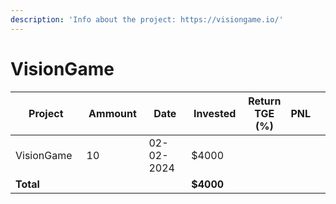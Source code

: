 ```yaml
---
description: 'Info about the project: https://visiongame.io/'
---
```


# VisionGame

<table data-full-width="true"><thead><tr><th width="152">Project</th><th width="138">Ammount</th><th width="132">Date</th><th width="133">Invested</th><th>Return TGE (%)</th><th>PNL</th><th></th></tr></thead><tbody><tr><td>VisionGame</td><td>10</td><td>02-02-2024</td><td>$4000</td><td></td><td></td><td></td></tr><tr><td><strong>Total</strong></td><td></td><td></td><td><strong>$4000</strong></td><td></td><td></td><td></td></tr></tbody></table>
